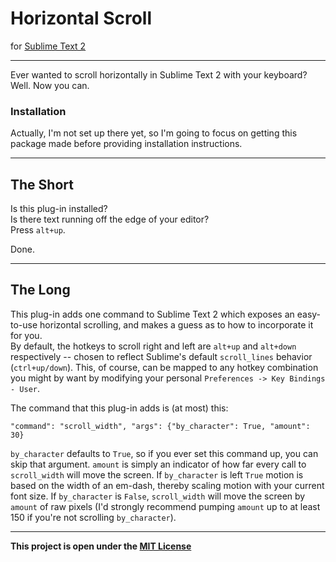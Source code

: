Horizontal Scroll
=========================

for [Sublime Text 2][0]

-------------

Ever wanted to scroll horizontally in Sublime Text 2 with your keyboard?  
Well. Now you can.

### Installation

Actually, I'm not set up there yet, so I'm going to focus on getting this package made before providing installation instructions.

-----

## The Short

Is this plug-in installed?  
Is there text running off the edge of your editor?  
Press `alt+up`.

Done.

-----

## The Long

This plug-in adds one command to Sublime Text 2 which exposes an easy-to-use horizontal scrolling, and makes a guess as to how to incorporate it for you.  
By default, the hotkeys to scroll right and left are `alt+up` and `alt+down` respectively -- chosen to reflect Sublime's default `scroll_lines` behavior (`ctrl+up/down`). This, of course, can be mapped to any hotkey combination you might by want by modifying your personal `Preferences -> Key Bindings - User`.

The command that this plug-in adds is (at most) this:

    "command": "scroll_width", "args": {"by_character": True, "amount": 30}

`by_character` defaults to `True`, so if you ever set this command up, you can skip that argument. `amount` is simply an indicator of how far every call to `scroll_width` will move the screen. If `by_character` is left `True` motion is based on the width of an em-dash, thereby scaling motion with your current font size. If `by_character` is `False`, `scroll_width` will move the screen by `amount` of raw pixels (I'd strongly recommend pumping `amount` up to at least 150 if you're not scrolling `by_character`). 

-----

**This project is open under the [MIT License][1]**

 [0]: http://www.sublimetext.com/2
 [1]: http://revolunet.mit-license.org
 [2]: http://wbond.net/sublime_packages/package_control